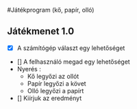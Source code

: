#Játékprogram (kő, papír, olló)

## Játékmenet 1.0
- [x] A számítógép választ egy lehetőséget
- [] A felhasználó megad egy lehetőséget
- Nyerés :
	- Kő legyőzi az ollót
	- Papír legyőzi a követ
	- Olló legyőzi a papírt
- [] Kiírjuk az eredményt